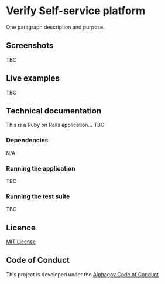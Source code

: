 # Verify Self-service platform

One paragraph description and purpose.

## Screenshots 
TBC

## Live examples 
TBC


## Technical documentation

This is a Ruby on Rails application... TBC

### Dependencies

N/A

### Running the application

TBC

### Running the test suite

TBC


## Licence

[MIT License](LICENCE)

## Code of Conduct
This project is developed under the [Alphagov Code of Conduct](https://github.com/alphagov/code-of-conduct)
